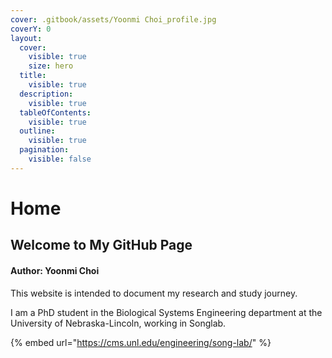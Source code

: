 ```yaml
---
cover: .gitbook/assets/Yoonmi Choi_profile.jpg
coverY: 0
layout:
  cover:
    visible: true
    size: hero
  title:
    visible: true
  description:
    visible: true
  tableOfContents:
    visible: true
  outline:
    visible: true
  pagination:
    visible: false
---
```


# Home

## Welcome to My GitHub Page

#### Author: Yoonmi Choi

This website is intended to document my research and study journey.&#x20;



I am a PhD student in the Biological Systems Engineering department at the University of Nebraska-Lincoln, working in Songlab.&#x20;



{% embed url="https://cms.unl.edu/engineering/song-lab/" %}
